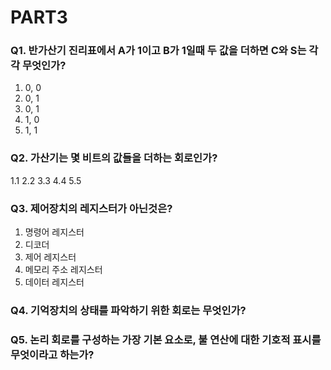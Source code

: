 # PART3

### Q1. 반가산기 진리표에서 A가 1이고 B가 1일때 두 값을 더하면 C와 S는 각각 무엇인가?
1. 0, 0
2. 0, 1
3. 0, 1
4. 1, 0
5. 1, 1

### Q2. 가산기는 몇 비트의 값들을 더하는 회로인가?
1.1
2.2
3.3
4.4
5.5

### Q3. 제어장치의 레지스터가 아닌것은?
1. 명령어 레지스터
2. 디코더
3. 제어 레지스터
4. 메모리 주소 레지스터
5. 데이터 레지스터

### Q4. 기억장치의 상태를 파악하기 위한 회로는 무엇인가?

### Q5. 논리 회로를 구성하는 가장 기본 요소로, 불 연산에 대한 기호적 표시를 무엇이라고 하는가?
